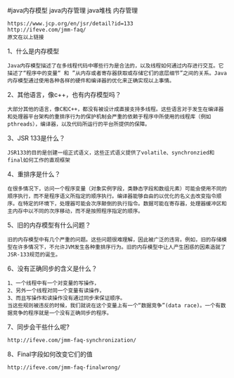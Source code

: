 #java内存模型 java内存管理 java堆栈 内存管理

    https://www.jcp.org/en/jsr/detail?id=133
    http://ifeve.com/jmm-faq/
    原文在以上链接

1、什么是内存模型
    
    Java内存模型描述了在多线程代码中哪些行为是合法的，以及线程如何通过内存进行交互。它描述了“程序中的变量“ 和 ”从内存或者寄存器获取或存储它们的底层细节”之间的关系。Java内存模型通过使用各种各样的硬件和编译器的优化来正确实现以上事情。

2、其他语言，像c++，也有内存模型吗？
    
    大部分其他的语言，像C和C++，都没有被设计成直接支持多线程。这些语言对于发生在编译器和处理器平台架构的重排序行为的保护机制会严重的依赖于程序中所使用的线程库（例如pthreads），编译器，以及代码所运行的平台所提供的保障。

3、JSR 133是什么？

    JSR133的目的是创建一组正式语义，这些正式语义提供了volatile、synchronzied和final如何工作的直观框架
    
4、重排序是什么？

    在很多情况下，访问一个程序变量（对象实例字段，类静态字段和数组元素）可能会使用不同的顺序执行，而不是程序语义所指定的顺序执行。编译器能够自由的以优化的名义去改变指令顺序。在特定的环境下，处理器可能会次序颠倒的执行指令。数据可能在寄存器，处理器缓冲区和主内存中以不同的次序移动，而不是按照程序指定的顺序。
    
5、旧的内存模型有什么问题？

    旧的内存模型中有几个严重的问题。这些问题很难理解，因此被广泛的违背。例如，旧的存储模型在许多情况下，不允许JVM发生各种重排序行为。旧的内存模型中让人产生困惑的因素造就了JSR-133规范的诞生。

6、没有正确同步的含义是什么？

    1、一个线程中有一个对变量的写操作，
    2、另外一个线程对同一个变量有读操作，
    3、而且写操作和读操作没有通过同步来保证顺序。
    当这些规则被违反的时候，我们就说在这个变量上有一个“数据竞争”(data race)。一个有数据竞争的程序就是一个没有正确同步的程序。
    
7、同步会干些什么呢?
    
    http://ifeve.com/jmm-faq-synchronization/
    
8、Final字段如何改变它们的值

    http://ifeve.com/jmm-faq-finalwrong/

